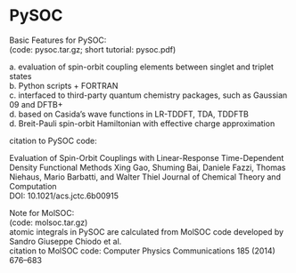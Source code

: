 # PySOC

Basic Features for PySOC:  
(code: pysoc.tar.gz; short tutorial: pysoc.pdf)  

a. evaluation of spin-orbit coupling elements between singlet and triplet states  
b. Python scripts + FORTRAN  
c. interfaced to third-party quantum chemistry packages, such as Gaussian 09 and DFTB+  
d. based on Casida’s wave functions in LR-TDDFT, TDA, TDDFTB  
d. Breit-Pauli spin-orbit Hamiltonian with effective charge approximation  

citation to PySOC code:

Evaluation of Spin-Orbit Couplings with Linear-Response Time-Dependent Density Functional Methods 
Xing Gao, Shuming Bai, Daniele Fazzi, Thomas Niehaus, Mario Barbatti, and Walter Thiel 
Journal of Chemical Theory and Computation   
DOI: 10.1021/acs.jctc.6b00915 

  
Note for MolSOC:  
(code: molsoc.tar.gz)  
   atomic integrals in PySOC are calculated from MolSOC code developed by Sandro Giuseppe Chiodo et al.  
   citation to MolSOC code: Computer Physics Communications 185 (2014) 676–683  

